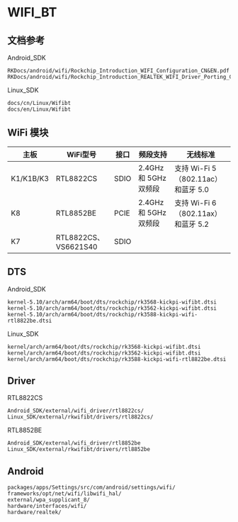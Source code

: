 # WIFI_BT

## 文档参考

Android_SDK

```
RKDocs/android/wifi/Rockchip_Introduction_WIFI_Configuration_CN&EN.pdf
RKDocs/android/wifi/Rockchip_Introduction_REALTEK_WIFI_Driver_Porting_CN&EN.pdf
```

Linux_SDK

```
docs/cn/Linux/Wifibt
docs/en/Linux/Wifibt
```



## WiFi 模块

| 主板      | WiFi型号             | 接口 | **频段支持**          | 无线标准                           |
| --------- | -------------------- | ---- | --------------------- | ---------------------------------- |
| K1/K1B/K3 | RTL8822CS            | SDIO | 2.4GHz 和 5GHz 双频段 | 支持 Wi-Fi 5（802.11ac）和蓝牙 5.0 |
| K8        | RTL8852BE            | PCIE | 2.4GHz 和 5GHz 双频段 | 支持 Wi-Fi 6（802.11ax）和蓝牙 5.2 |
| K7        | RTL8822CS、VS6621S40 | SDIO |                       |                                    |



## DTS

Android_SDK

```
kernel-5.10/arch/arm64/boot/dts/rockchip/rk3568-kickpi-wifibt.dtsi
kernel-5.10/arch/arm64/boot/dts/rockchip/rk3562-kickpi-wifibt.dtsi
kernel-5.10/arch/arm64/boot/dts/rockchip/rk3588-kickpi-wifi-rtl8822be.dtsi
```

Linux_SDK

```
kernel/arch/arm64/boot/dts/rockchip/rk3568-kickpi-wifibt.dtsi
kernel/arch/arm64/boot/dts/rockchip/rk3562-kickpi-wifibt.dtsi
kernel/arch/arm64/boot/dts/rockchip/rk3588-kickpi-wifi-rtl8822be.dtsi
```



## Driver

RTL8822CS

```
Android_SDK/external/wifi_driver/rtl8822cs/
Linux_SDK/external/rkwifibt/drivers/rtl8822cs/ 
```

RTL8852BE

```
Android_SDK/external/wifi_driver/rtl8852be
Linux_SDK/external/rkwifibt/drivers/rtl8852be
```



## Android

```
packages/apps/Settings/src/com/android/settings/wifi/
frameworks/opt/net/wifi/libwifi_hal/
external/wpa_supplicant_8/
hardware/interfaces/wifi/
hardware/realtek/
```



